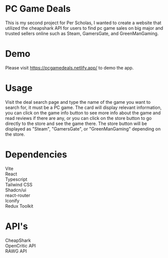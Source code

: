 # PC Game Deals

This is my second project for Per Scholas, I wanted to create a website that utilized the cheapshark API for users to find pc game sales on big major and trusted sellers online such as Steam, GamersGate, and GreenManGaming.

# Demo

Please visit https://pcgamedeals.netlify.app/ to demo the app.

# Usage

Visit the deal search page and type the name of the game you want to search for, it must be a PC game. The card will display relevant information, you can click on the game info button to see more info about the game and read reviews if there are any, or you can click on the store button to go directly to the store and see the game there. The store button will be displayed as "Steam", "GamersGate", or "GreenManGaming" depending on the store.

# Dependencies

Vite  
React  
Typescript  
Tailwind CSS  
Shadcn/ui  
react-router  
Iconify  
Redux Toolkit  

# API's

CheapShark  
OpenCritic API  
RAWG API  




